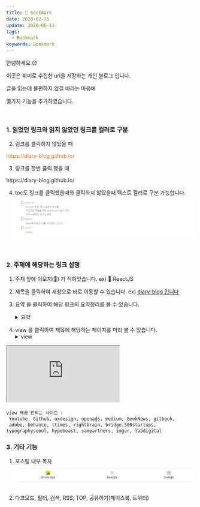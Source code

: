 ```yaml
---
title: 📙 bookmark
date: 2020-02-25
update: 2020-06-11
tags:
  - Bookmark
keywords: Bookmark
---
```



안녕하세요 😊  

이곳은 취미로 수집한 url을 저장하는 개인 블로그 입니다.  

글을 읽는데 불편하지 않길 바라는 마음에

몇가지 기능을 추가하였습니다.

<br/>

### 1. 읽었던 링크와 읽지 않았던 링크를 컬러로 구분

2. 링크를 클릭하지 않았을 때
<p style="color: #f87325">https://diary-blog.github.io/</p>

3. 링크를 한번 클릭 했을 때
<p style="color: #333">https://diary-blog.github.io/</p>

4. toc도 링크를 클릭했을때와 클릭하지 않았을때 텍스트 컬러로 구분 가능합니다.
![](./image/bookmark-2.png)

<br>

### 2. 주제에 해당하는 링크 설명

1. 주제 앞에 이모지(📄) 가 적혀있습니다.
ex) 📄 ReactJS

2. 제목을 클릭하여 새창으로 바로 이동할 수 있습니다.
ex) [diary-blog 입니다](https://diary-blog.github.io)

3. 요약 을 클릭하여 해당 링크의 요약정리를 볼 수 있습니다. <details><summary> 요약 </summary>
Gatsbyjs로 만들고 Github page로 배포한 개인 블로그 입니다.
</details>

4. view 를 클릭하여 제목에 해당하는 페이지를 미리 볼 수 있습니다.  <details><summary> view </summary>
<iframe src="https://diary-blog.github.io/"></iframe>
</details>

```
view 제공 안되는 사이트 :
 Youtube, Github, uxdesign, openads, medium, GeekNews, gitbook,
 adobe, behance, ttimes, rightbrain, bridge.500startups, typographyseoul, hypebeast, sampartners, imgur, labdigital
```

### 3. 기타 기능

1. 포스팅 내부 목차
![](./image/bookmark-1.png)

2. 다크모드, 필터, 검색, RSS, TOP, 공유하기(페이스북, 트위터)





